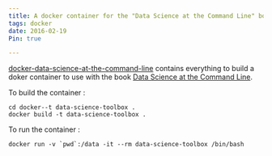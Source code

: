 ```yaml
---
title: A docker container for the "Data Science at the Command Line" book 
tags: docker
date: 2016-02-19
Pin: true

---
```


[docker-data-science-at-the-command-line](https://github.com/stephanie-w/docker-data-science-at-the-command-line) contains everything to build a doker container to use with the book [Data Science at the Command Line](http://datascienceatthecommandline.com).


To build the container :

    cd docker--t data-science-toolbox .
    docker build -t data-science-toolbox .

To run the container :

    docker run -v `pwd`:/data -it --rm data-science-toolbox /bin/bash

